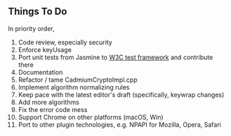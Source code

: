 Things To Do
------------

In priority order,

1. Code review, especially security
2. Enforce keyUsage
3. Port unit tests from Jasmine to [W3C test framework](https://github.com/w3c/web-platform-tests) and contribute there
4. Documentation
5. Refactor / tame CadmiumCryptoImpl.cpp
6. Implement algorithm normalizing rules
7. Keep pace with the latest editor's draft (specifically, keywrap changes)
8. Add more algorithms
9. Fix the error code mess
10. Support Chrome on other platforms (macOS, Win)
11. Port to other plugin technologies, e.g. NPAPI for Mozilla, Opera, Safari

